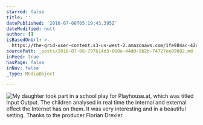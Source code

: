 ```yaml
---
starred: false
title: ''
datePublished: '2016-07-08T05:19:43.395Z'
dateModified: null
author: []
isBasedOnUrl: >-
  https://the-grid-user-content.s3-us-west-2.amazonaws.com/1fe984ac-42ec-405c-bfc4-36d51d46b459.jpg
sourcePath: _posts/2016-07-08-797614d3-060e-44d0-9b2b-74727ee09082.md
inFeed: true
hasPage: false
inNav: false
_type: MediaObject

---
```

![My daughter took part in a school play for Playhouse.at, which was titled Input Output. The children analysed in real time the internal and external effect the Internet has on them. It was very interesting and in a beautiful setting. Thanks to the producer Florian Drexler.](https://the-grid-user-content.s3-us-west-2.amazonaws.com/1fe984ac-42ec-405c-bfc4-36d51d46b459.jpg)